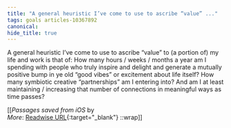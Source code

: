 ```yaml
---
title: "A general heuristic I’ve come to use to ascribe “value” ..."
tags: goals articles-10367892
canonical: 
hide_title: true
---
```


A general heuristic I’ve come to use to ascribe “value” to (a portion of) my life and work is that of: How many hours / weeks / months a year am I spending with people who truly inspire and delight and generate a mutually positive bump in ye old “good vibes” or excitement about life itself? How many symbiotic creative “partnerships” am I entering into? And am I at least maintaining / increasing that number of connections in meaningful ways as time passes?


[[<cite>_Passages saved from iOS_</cite> by  <br>
_More_: [Readwise URL](https://readwise.io/open/225828328){:target="_blank"}
::wrap]]